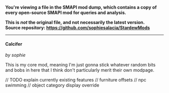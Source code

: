 **You're viewing a file in the SMAPI mod dump, which contains a copy of every open-source SMAPI mod
for queries and analysis.**

**This is _not_ the original file, and not necessarily the latest version.**  
**Source repository: https://github.com/sophiesalacia/StardewMods**

----


#### Calcifer
*by sophie*

This is my core mod, meaning I'm just gonna stick whatever random bits and bobs in here that I think don't particularly merit their own modpage.

// TODO explain currently existing features
// furniture offsets
// npc swimming
// object category display override
